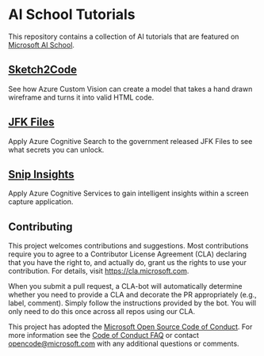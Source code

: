 
# AI School Tutorials

This repository contains a collection of AI tutorials that are featured on [Microsoft AI School](https://aischool.microsoft.com).

## [Sketch2Code](./sketch2code)
See how Azure Custom Vision can create a model that takes a hand drawn wireframe and turns it into valid HTML code.

## [JFK Files](./jfkfiles)
Apply Azure Cognitive Search to the government released JFK Files to see what secrets you can unlock.

## [Snip Insights](./snipinsights)
Apply Azure Cognitive Services to gain intelligent insights within a screen capture application.

## Contributing

This project welcomes contributions and suggestions.  Most contributions require you to agree to a
Contributor License Agreement (CLA) declaring that you have the right to, and actually do, grant us
the rights to use your contribution. For details, visit https://cla.microsoft.com.

When you submit a pull request, a CLA-bot will automatically determine whether you need to provide
a CLA and decorate the PR appropriately (e.g., label, comment). Simply follow the instructions
provided by the bot. You will only need to do this once across all repos using our CLA.

This project has adopted the [Microsoft Open Source Code of Conduct](https://opensource.microsoft.com/codeofconduct/).
For more information see the [Code of Conduct FAQ](https://opensource.microsoft.com/codeofconduct/faq/) or
contact [opencode@microsoft.com](mailto:opencode@microsoft.com) with any additional questions or comments.
